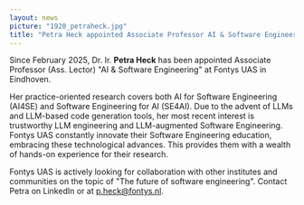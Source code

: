 ```yaml
---
layout: news
picture: "1920_petraheck.jpg"
title: "Petra Heck appointed Associate Professor AI & Software Engineering at Fontys UAS"
---
```


Since February 2025, Dr. Ir. **Petra Heck** has been appointed Associate Professor (Ass. Lector)  "AI & Software Engineering" at Fontys UAS in Eindhoven. 

Her practice-oriented research covers both AI for Software Engineering (AI4SE) and Software Engineering for AI (SE4AI).  Due to the advent of LLMs and LLM-based code generation tools, her most recent interest is trustworthy  LLM engineering and LLM-augmented Software Engineering. Fontys UAS constantly innovate their Software Engineering education, embracing these technological advances. This provides them with a wealth of hands-on experience for their research. 

Fontys UAS is actively looking for collaboration with other institutes and communities on the topic of "The future of software engineering". Contact Petra on LinkedIn or at p.heck@fontys.nl.    

